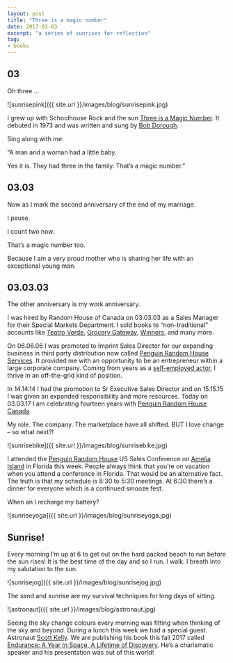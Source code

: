 ```yaml
---
layout: post
title: "Three is a magic number"
date: 2017-03-03   
excerpt: "a series of sunrises for reflection"
tag:
- books
---
```


## 03

Oh three ...

![sunrisepink]({{ site.url }}/images/blog/sunrisepink.jpg)

I grew up with Schoolhouse Rock and the sun [Three is a Magic Number](https://youtu.be/aU4pyiB-kq0). It debuted in 1973 and was written and sung by [Bob Dorough](https://en.wikipedia.org/wiki/Bob_Dorough).  

<i class="fa fa-microphone" aria-hidden="true"></i> Sing along with me:

“A man and a woman had a little baby.

Yes it is. They had three in the family. That’s a magic number.”

## 03.03

Now as I mark the second anniversary of the end of my marriage.

I pause.

I count two now.

That’s a magic number too.

Because I am a very proud mother who is sharing her life with an exceptional young man.

## 03.03.03

The other anniversary is my work anniversary.

I was hired by Random House of Canada on 03.03.03 as a Sales Manager for their Special Markets Department. I sold books to “non-traditional” accounts like [Teatro Verde](http://teatroverde.com/), [Grocery Gateway](https://www.grocerygateway.com/store/?gclid=Cj0KEQiAxeTFBRCGmIq_7rGt_r8BEiQANdPqUnZWGel2RE2OzY1d8WVpdx_U4hDAACKKZlObPlDlz4waAtTD8P8HAQ), [Winners](https://www.winners.ca/en/), and many more.

On 06.06.06 I was promoted to Imprint Sales Director for our expanding business in third party distribution now called [Penguin Random House Services](http://www.penguinrandomhouse.biz/publisherservices/). It provided me with an opportunity to be an entrepreneur within a large corporate company. Coming from years as a [self-employed actor](http://www.imdb.com/name/nm0933562/), I thrive in an off-the-grid kind of position.

In 14.14.14 I had the promotion to Sr Executive Sales Director and on 15.15.15 I was given an expanded responsibility and more resources.  Today on 03.03.17 I am celebrating fourteen years with [Penguin Random House Canada](http://penguinrandomhouse.ca/).

My role. The company. The marketplace have all shifted. BUT I love change – so what next?!

![sunrisebike]({{ site.url }}/images/blog/sunrisebike.jpg)

I attended the [Penguin Random House](http://www.penguinrandomhouse.com/) US Sales Conference on [Amelia Island](https://www.omnihotels.com/hotels/amelia-island-plantation) in Florida this week. People always think that you’re on vacation when you attend a conference in Florida. That would be an alternative fact. The truth is that my schedule is 8:30 to 5:30 meetings. At 6:30 there’s a dinner for everyone which is a continued smooze fest.

When an I recharge my battery?

![sunriseyoga]({{ site.url }}/images/blog/sunriseyoga.jpg)

## Sunrise!

Every morning I’m up at 6 to get out on the hard packed beach to run before the sun rises! It is the best time of the day and so I run. I walk. I breath into my salutation to the sun.

![sunrisejog]({{ site.url }}/images/blog/sunrisejog.jpg)

The sand and sunrise are my survival techniques for long days of sitting.

![astronaut]({{ site.url }}/images/blog/astronaut.jpg)

Seeing the sky change colours every morning was fitting when thinking of the sky and beyond. During a lunch this week we had a special guest.  Astronaut [Scott Kelly](http://www.scottkelly.com/).  We are publishing his book this fall 2017 called [Endurance: A Year In Space, A Lifetime of Discovery](http://penguinrandomhouse.ca/books/549529/endurance#9780735233720). He’s a charismatic speaker and his presentation was out of this world!
